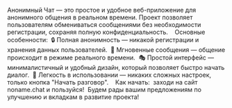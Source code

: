 Анонимный Чат — это простое и удобное веб-приложение для анонимного общения в реальном времени. Проект позволяет пользователям обмениваться сообщениями без необходимости регистрации, сохраняя полную конфиденциальность.&nbsp;
&nbsp;
Основные особенности:&nbsp;
🔒 Полная анонимность — никакой регистрации и хранения данных пользователей.&nbsp;
💬 Мгновенные сообщения — общение происходит в режиме реального времени.&nbsp;
🎭 Простой интерфейс — минималистичный и удобный дизайн, который позволяет быстро начать диалог.&nbsp;
🚀 Легкость в использовании — никаких сложных настроек, только кнопка "Начать разговор".&nbsp;
&nbsp;
Как начать:&nbsp;
заходи на сайт noname.chat и пользуйся!&nbsp;
Будем рады вашим предложениям по улучшению и вкладкам в развитие проекта!
